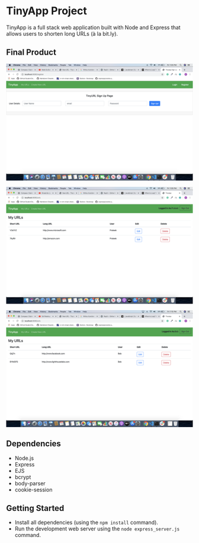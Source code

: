 # TinyApp Project

TinyApp is a full stack web application built with Node and Express that allows users to shorten long URLs (à la bit.ly).

## Final Product

!["Registration Page"](https://github.com/prateek-diwedi/tinyapp/blob/master/docs/registration-page.png)

!["Urls Page"](https://github.com/prateek-diwedi/tinyapp/blob/master/docs/urls-page.png)

!["Urls Page with 2nd user"](https://github.com/prateek-diwedi/tinyapp/blob/master/docs/urls-page-2.png)

## Dependencies

- Node.js
- Express
- EJS
- bcrypt
- body-parser
- cookie-session

## Getting Started

- Install all dependencies (using the `npm install` command).
- Run the development web server using the `node express_server.js` command.